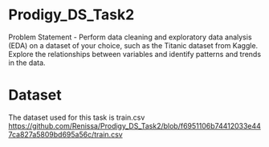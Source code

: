 # Prodigy_DS_Task2
Problem Statement - Perform data cleaning and exploratory data analysis (EDA) on a dataset of your choice, such as the Titanic dataset from Kaggle. Explore the relationships between variables and identify patterns and trends in the data.

# Dataset
The dataset used for this task is train.csv https://github.com/Renissa/Prodigy_DS_Task2/blob/f6951106b74412033e447ca827a5809bd695a56c/train.csv
